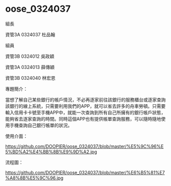# oose_0324037


組長

資管3A 0324037 杜品翰

組員

資管3B 0324012 吳政穎

資管3A 0324013 薛傳穎

資管3B 0324040 林宏恩


專題簡介：

當想了解自己某些銀行的帳戶情況，不必再逐家前往該銀行的服務櫃台或逐家查詢該銀行的線上系統，只需要利用我們的APP，就可以省去許多的舟車勞頓。只需要輸入信用卡卡號至手機APP中，就能一次查詢到所有自己所擁有的銀行帳戶狀態，能夠省去逐家查詢的時間。同時這個APP也有提供帳單查詢服務，可以隨時隨地使用手機查詢自己銀行帳單的狀況。

使用介面：

https://github.com/DOOPIER/oose_0324037/blob/master/%E5%9C%96%E5%BD%A2%E4%BB%8B%E9%9D%A2.jpg

流程圖：

https://github.com/DOOPIER/oose_0324037/blob/master/%E6%B5%81%E7%A8%8B%E5%9C%96.jpg
